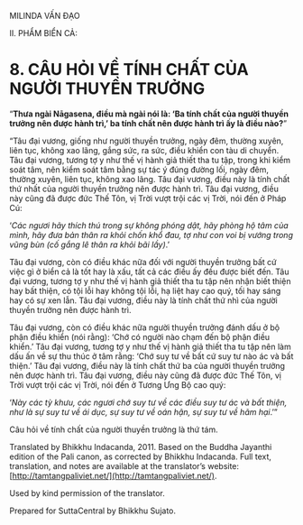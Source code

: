  

MILINDA VẤN ĐẠO

II. PHẨM BIỂN CẢ:

# 8\. CÂU HỎI VỀ TÍNH CHẤT CỦA NGƯỜI THUYỀN TRƯỞNG

“**Thưa ngài Nāgasena, điều mà ngài nói là: ‘Ba tính chất của người thuyền trưởng nên được hành trì,’ ba tính chất nên được hành trì ấy là điều nào?**”

“Tâu đại vương, giống như người thuyền trưởng, ngày đêm, thường xuyên, liên tục, không xao lãng, gắng sức, ra sức, điều khiển con tàu di chuyển. Tâu đại vương, tương tợ y như thế vị hành giả thiết tha tu tập, trong khi kiểm soát tâm, nên kiểm soát tâm bằng sự tác ý đúng đường lối, ngày đêm, thường xuyên, liên tục, không xao lãng. Tâu đại vương, điều này là tính chất thứ nhất của người thuyền trưởng nên được hành trì. Tâu đại vương, điều này cũng đã được đức Thế Tôn, vị Trời vượt trội các vị Trời, nói đến ở Pháp Cú:

‘_Các ngươi hãy thích thú trong sự không phóng dật, hãy phòng hộ tâm của mình, hãy đưa bản thân ra khỏi chốn khổ đau, tợ như con voi bị vướng trong vũng bùn (cố gắng lê thân ra khỏi bãi lầy)_.’

Tâu đại vương, còn có điều khác nữa đối với người thuyền trưởng bất cứ việc gì ở biển cả là tốt hay là xấu, tất cả các điều ấy đều được biết đến. Tâu đại vương, tương tợ y như thế vị hành giả thiết tha tu tập nên nhận biết thiện hay bất thiện, có tội lỗi hay không tội lỗi, hạ liệt hay cao quý, tối hay sáng hay có sự xen lẫn. Tâu đại vương, điều này là tính chất thứ nhì của người thuyền trưởng nên được hành trì.

Tâu đại vương, còn có điều khác nữa người thuyền trưởng đánh dấu ở bộ phận điều khiển (nói rằng): ‘Chớ có người nào chạm đến bộ phận điều khiển.’ Tâu đại vương, tương tợ y như thế vị hành giả thiết tha tu tập nên làm dấu ấn về sự thu thúc ở tâm rằng: ‘Chớ suy tư về bất cứ suy tư nào ác và bất thiện.’ Tâu đại vương, điều này là tính chất thứ ba của người thuyền trưởng nên được hành trì. Tâu đại vương, điều này cũng đã được đức Thế Tôn, vị Trời vượt trội các vị Trời, nói đến ở Tương Ưng Bộ cao quý:

‘_Này các tỳ khưu, các ngươi chớ suy tư về các điều suy tư ác và bất thiện, như là sự suy tư về ái dục, sự suy tư về oán hận, sự suy tư về hãm hại_.’”

Câu hỏi về tính chất của người thuyền trưởng là thứ tám.

Translated by Bhikkhu Indacanda, 2011. Based on the Buddha Jayanthi edition of the Pali canon, as corrected by Bhikkhu Indacanda. Full text, translation, and notes are available at the translator’s website: [http://tamtangpaliviet.net/](http://tamtangpaliviet.net/).

Used by kind permission of the translator.

Prepared for SuttaCentral by Bhikkhu Sujato.
